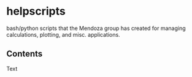 # helpscripts

bash/python scripts that the Mendoza group has created for managing calculations, plotting, and misc. applications.

## Contents

Text